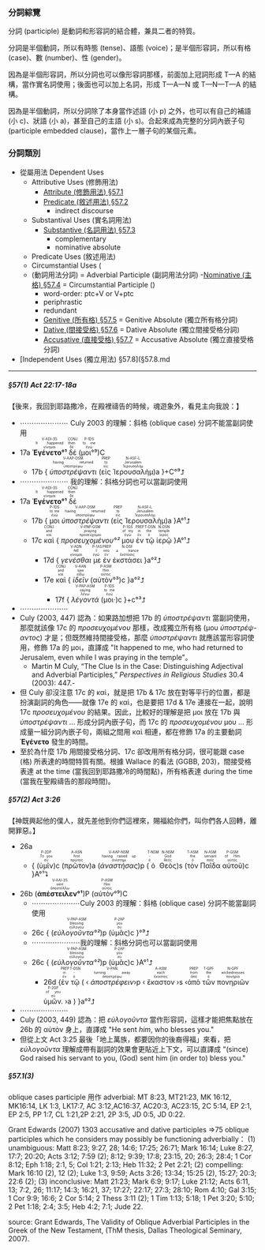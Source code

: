 ### 分詞綜覽

分詞 (participle) 是動詞和形容詞的結合體，兼具二者的特質。

分詞是半個動詞，所以有時態 (tense)、語態 (voice)；是半個形容詞，所以有格 (case)、數 (number)、性 (gender)。

因為是半個形容詞，所以分詞也可以像形容詞那樣，前面加上冠詞形成 T—A 的結構，當作實名詞使用；後面也可以加上名詞，形成 T—A—N 或 T—N—T—A 的結構。

因為是半個動詞，所以分詞除了本身當作述語 (小 p) 之外，也可以有自己的補語 (小 c)、狀語 (小 a)，甚至自己的主語 (小 s)。合起來成為完整的分詞內嵌子句 (participle embedded clause)，當作上一層子句的某個元素。



### 分詞類別
- 從屬用法 Dependent Uses
	- Attributive Uses (修飾用法)
		- [Attribute (修飾用法) §57.1](§57.1.md)
		- [Predicate (敘述用法) §57.2](§57.2.md)
			- indirect discourse
	- Substantival Uses (實名詞用法)
		- [Substantive (名詞用法) §57.3](§57.3.md)
			- complementary
			- nominative absolute
	- Predicate Uses (敘述用法)
	- Circumstantial Uses (
	- (動詞用法分詞) = Adverbial Participle (副詞用法分詞)
		-[Nominative (主格) §57.4](§57.4.md) = Circumstantial Participle ()
		- word-order: ptc+V or V+ptc
		- periphrastic
		- redundant
		- [Genitive (所有格) §57.5](§57.5.md) = Genitive Absolute (獨立所有格分詞)
		- [Dative (間接受格) §57.6](§57.6.md) = Dative Absolute (獨立間接受格分詞)
		- [Accusative (直接受格) §57.7](§57.7.md) = Accusative Absolute (獨立直接受格分詞)
- [Independent Uses (獨立用法) §57.8](§57.8.md

---

##### §57(1) Act 22:17-18a
【後來，我回到耶路撒冷，在殿裡禱告的時候，魂遊象外，看見主向我說：】
- ⋯⋯⋯⋯⋯⋯⋯ Culy 2003 的理解：斜格 (oblique case) 分詞不能當副詞使用
- <rt>17a</rt> <RUBY><ruby><ruby><strong>Ἐγένετο°¹</strong><rt>γίνομαι</rt></ruby><rt>It happened</rt></ruby><rt>V-ADI-3S</rt></RUBY> <RUBY><ruby><ruby>δέ<rt>δέ</rt></ruby><rt>then</rt></ruby><rt>CONJ</rt></RUBY> (<RUBY><ruby><ruby>μοι°⁹<rt>ἐγώ</rt></ruby><rt>to me</rt></ruby><rt>P-1DS</rt></RUBY>)C
	- <rt>17b</rt> { <RUBY><ruby><ruby><em>ὑποστρέψαντι</em><rt>ὑποστρέφω</rt></ruby><rt>having returned</rt></ruby><rt>V-AAP-DSM</rt></RUBY> (<RUBY><ruby><ruby>εἰς<rt>εἰς</rt></ruby><rt>to</rt></ruby><rt>PREP</rt></RUBY> <RUBY><ruby><ruby>Ἰερουσαλὴμ<rt>Ἱερουσαλήμ</rt></ruby><rt>Jerusalem</rt></ruby><rt>N-ASF-L</rt></RUBY>)a }+C°⁹⮥
- ⋯⋯⋯⋯⋯⋯⋯ 我的理解：斜格分詞也可以當副詞使用
- <rt>17a</rt> <RUBY><ruby><ruby><strong>Ἐγένετο°¹</strong><rt>γίνομαι</rt></ruby><rt>It happened</rt></ruby><rt>V-ADI-3S</rt></RUBY> <RUBY><ruby><ruby>δέ<rt>δέ</rt></ruby><rt>then</rt></ruby><rt>CONJ</rt></RUBY> 
	- <rt>17b</rt> { <RUBY><ruby><ruby>μοι<rt>ἐγώ</rt></ruby><rt>to me</rt></ruby><rt>P-1DS</rt></RUBY> <RUBY><ruby><ruby><em>ὑποστρέψαντι</em><rt>ὑποστρέφω</rt></ruby><rt>having returned</rt></ruby><rt>V-AAP-DSM</rt></RUBY> (<RUBY><ruby><ruby>εἰς<rt>εἰς</rt></ruby><rt>to</rt></ruby><rt>PREP</rt></RUBY> <RUBY><ruby><ruby>Ἰερουσαλὴμ<rt>Ἱερουσαλήμ</rt></ruby><rt>Jerusalem</rt></ruby><rt>N-ASF-L</rt></RUBY>)a }A°¹⮥	
	- <rt>17c</rt> <RUBY><ruby><ruby>καὶ<rt>καί</rt></ruby><rt>and</rt></ruby><rt>CONJ</rt></RUBY> { <RUBY><ruby><ruby><em>προσευχομένου°²</em><rt>προσεύχομαι</rt></ruby><rt>praying</rt></ruby><rt>V-PNP-GSM</rt></RUBY> <RUBY><ruby><ruby>μου<rt>ἐγώ</rt></ruby><rt>of my</rt></ruby><rt>P-1GS</rt></RUBY> <RUBY><ruby><ruby>ἐν<rt>ἐν</rt></ruby><rt>in</rt></ruby><rt>PREP</rt></RUBY> <RUBY><ruby><ruby>τῷ<rt>ὁ</rt></ruby><rt>the</rt></ruby><rt>T-DSN</rt></RUBY> <RUBY><ruby><ruby>ἱερῷ<rt>ἱερός</rt></ruby><rt>temple</rt></ruby><rt>N-DSN</rt></RUBY> }A°¹⮥
		- <rt>17d</rt> { <RUBY><ruby><ruby><em>γενέσθαι</em><rt>γίνομαι</rt></ruby><rt>fell</rt></ruby><rt>V-ADN</rt></RUBY> <RUBY><ruby><ruby>με<rt>ἐγώ</rt></ruby><rt>I</rt></ruby><rt>P-1AS</rt></RUBY> <RUBY><ruby><ruby>ἐν<rt>ἐν</rt></ruby><rt>into</rt></ruby><rt>PREP</rt></RUBY> <RUBY><ruby><ruby>ἐκστάσει<rt>ἔκστασις</rt></ruby><rt>a trance</rt></ruby><rt>N-DSF</rt></RUBY> }a°²⮥
		- <rt>17e</rt> <RUBY><ruby><ruby>καὶ<rt>καί</rt></ruby><rt>and</rt></ruby><rt>CONJ</rt></RUBY> { <RUBY><ruby><ruby><em>ἰδεῖν</em><rt>εἴδω</rt></ruby><rt>saw</rt></ruby><rt>V-AAN</rt></RUBY> (<RUBY><ruby><ruby>αὐτὸν°³<rt>αὐτός</rt></ruby><rt>Him</rt></ruby><rt>P-ASM</rt></RUBY>)c }a°²⮥
			- <rt>17f</rt> { <RUBY><ruby><ruby><em>λέγοντά</em><rt>λέγω</rt></ruby><rt>saying</rt></ruby><rt>V-PAP-ASM</rt></RUBY> (<RUBY><ruby><ruby>μοι·<rt>ἐγώ</rt></ruby><rt>to me</rt></ruby><rt>P-1DS</rt></RUBY>)c }+c°³⮥
- ⋯⋯⋯⋯⋯⋯⋯
- Culy (2003, 447) 認為：如果路加想把 17b 的 _ὑποστρέψαντι_ 當副詞使用，那麼就該像 17c 的 _προσευχομένου_ 那樣，改成獨立所有格 (μου _ὑποστρέψ-αντος_) 才是；但既然維持間接受格，那麼 _ὑποστρέψαντι_ 就應該當形容詞使用，修飾 17a 的 μοι，直譯成 "It happened to me, who had returned to Jerusalem, even while I was praying in the temple"。
	- Martin M Culy, “The Clue Is in the Case: Distinguishing Adjectival and Adverbial Participles,” _Perspectives in Religious Studies_ 30.4 (2003): 447.-
- 但 Culy 卻沒注意 17c 的 καὶ，就是把 17b & 17c 放在對等平行的位置，都是扮演副詞的角色——就像 17e 的 καὶ，也是要把 17d & 17e 連接在一起，說明 17c _προσευχομένου_ 的結果。因此，比較好的理解是把 μοι 放在 17b 與 _ὑποστρέψαντι_ ... 形成分詞內嵌子句，而 17c 的 _προσευχομένου_ μου ... 形成量一組分詞內嵌子句，兩組之間用 καὶ 相連，都在修飾 17a 的主要動詞 **Ἐγένετο** 發生的時間。
- 至於為什麼 17b 用間接受格分詞、17c 卻改用所有格分詞，很可能跟 case (格) 所表達的時間特質有關。根據 Wallace 的看法 (GGBB, 203)，間接受格表達 at the time (當我回到耶路撒冷的時間點)，所有格表達 during the time (當我在聖殿禱告的那段時間)。

##### §57(2) Act 3:26
【神既興起他的僕人，就先差他到你們這裡來，賜福給你們，叫你們各人回轉，離開罪惡。】
- <rt>26a</rt>
	- { (<RUBY><ruby><ruby>ὑμῖν<rt>σύ</rt></ruby><rt>To you</rt></ruby><rt>P-2DP</rt></RUBY>)c (<RUBY><ruby><ruby>πρῶτον<rt>πρῶτος</rt></ruby><rt>first</rt></ruby><rt>A-ASN</rt></RUBY>)a (<RUBY><ruby><ruby><em>ἀναστήσας</em><rt>ἀνίστημι</rt></ruby><rt>having raised up</rt></ruby><rt>V-AAP-NSM</rt></RUBY>)p (<RUBY><ruby><ruby>ὁ<rt>ὁ</rt></ruby><rt>-</rt></ruby><rt>T-NSM</rt></RUBY> <RUBY><ruby><ruby>Θεὸς<rt>θεός</rt></ruby><rt>God</rt></ruby><rt>N-NSM</rt></RUBY>)s (<RUBY><ruby><ruby>τὸν<rt>ὁ</rt></ruby><rt>the</rt></ruby><rt>T-ASM</rt></RUBY> <RUBY><ruby><ruby>Παῖδα<rt>παῖς</rt></ruby><rt>servant</rt></ruby><rt>N-ASM</rt></RUBY> <RUBY><ruby><ruby>αὐτοῦ<rt>αὐτός</rt></ruby><rt>of Him</rt></ruby><rt>P-GSM</rt></RUBY>)c }A°¹⮧
- <rt>26b</rt> (<RUBY><ruby><ruby><strong>ἀπέστειλεν°¹</strong><rt>ἀποστέλλω</rt></ruby><rt>sent</rt></ruby><rt>V-AAI-3S</rt></RUBY>)P (<RUBY><ruby><ruby>αὐτὸν°⁹<rt>αὐτός</rt></ruby><rt>Him</rt></ruby><rt>P-ASM</rt></RUBY>)C 
	- ⋯⋯⋯⋯⋯⋯⋯Culy 2003 的理解：斜格 (oblique case) 分詞不能當副詞使用
	- <rt>26c</rt> { (<RUBY><ruby><ruby><em>εὐλογοῦντα°²</em><rt>εὐλογέω</rt></ruby><rt>blessing</rt></ruby><rt>V-PAP-ASM</rt></RUBY>)p (<RUBY><ruby><ruby>ὑμᾶς<rt>σύ</rt></ruby><rt>you</rt></ruby><rt>P-2AP</rt></RUBY>)c }°⁹⮥
	- ⋯⋯⋯⋯⋯⋯⋯我的理解：斜格分詞也可以當副詞使用
	- <rt>26c</rt> { (<RUBY><ruby><ruby><em>εὐλογοῦντα°²</em><rt>εὐλογέω</rt></ruby><rt>blessing</rt></ruby><rt>V-PAP-ASM</rt></RUBY>)p (<RUBY><ruby><ruby>ὑμᾶς<rt>σύ</rt></ruby><rt>you</rt></ruby><rt>P-2AP</rt></RUBY>)c }A°¹⮥
		- <rt>26d</rt> {<RUBY><ruby><ruby>ἐν<rt>ἐν</rt></ruby><rt>in</rt></ruby><rt>PREP</rt></RUBY> <RUBY><ruby><ruby>τῷ<rt>ὁ</rt></ruby><rt>-</rt></ruby><rt>T-DSN</rt></RUBY> ( ‹ <RUBY><ruby><ruby><em>ἀποστρέφειν</em><rt>ἀποστρέφω</rt></ruby><rt>turning away</rt></ruby><rt>V-PAN</rt></RUBY>›p ‹ <RUBY><ruby><ruby>ἕκαστον<rt>ἕκαστος</rt></ruby><rt>each</rt></ruby><rt>A-ASM</rt></RUBY> ›s ‹<RUBY><ruby><ruby>ἀπὸ<rt>ἀπό</rt></ruby><rt>from</rt></ruby><rt>PREP</rt></RUBY> <RUBY><ruby><ruby>τῶν<rt>ὁ</rt></ruby><rt>the</rt></ruby><rt>T-GPF</rt></RUBY> <RUBY><ruby><ruby>πονηριῶν<rt>πονηρία</rt></ruby><rt>wickednesses</rt></ruby><rt>N-GPF</rt></RUBY> <RUBY><ruby><ruby>ὑμῶν.<rt>σύ</rt></ruby><rt>of you</rt></ruby><rt>P-2GP</rt></RUBY> ›a ) }a°²⮥
- ⋯⋯⋯⋯⋯⋯⋯
- Culy (2003, 449) 認為：把 <em>εὐλογοῦντα</em> 當作形容詞，這樣才能把焦點放在 26b 的 αὐτὸν 身上，直譯成 "He sent *him*, who blesses you."
- 但從上文 Act 3:25 最後「地上萬族，都要因你的後裔得福」來看，把 <em>εὐλογοῦντα</em> 理解成帶有副詞的效果會更貼近上下文，可以直譯成 "(since) God raised his servant to you, (God) sent him (in order to) bless you."

##### §57.1(3)
oblique cases participle 用作 adverbial:
MT 8:23, MT21:23, MK 16:12, MK16:14, LK 1:3, LK17:7, AC 3:12,AC16:37, AC20:3, AC23:15, 2C 5:14, EP 2:1, EP 2:5, PP 1:7, CL 1:21,2P 2:21, 2P 3:5, JD 0:5, JD 0:22.

Grant Edwards (2007)
1303 accusative and dative participles ⇒75 oblique participles which he considers may possibly be functioning adverbially：
(1) unambiguous: Matt 8:23; 9:27, 28; 14:6; 17:25; 26:71; Mark 16:14; Luke 8:27, 17:7; 20:20; Acts 3:12; 7:59 (2); 8:12; 9:39; 17:8; 23:15, 20; 26:3; 28:4; 1 Cor 8:12; Eph 1:18; 2:1, 5; Col 1:21; 2:13; Heb 11:32; 2 Pet 2:21; 
(2) compelling: Mark 16:10 (2), 12 (2); Luke 1:3, 9:59; Acts 3:26; 13:34; 15:25 (2), 15:27; 20:3; 22:6 (2); 
(3) inconclusive: Matt 21:23; Mark 6:9; 9:17; Luke 21:12; Acts 6:11, 13; 7:2, 26; 11:17; 14:3; 16:21, 37; 17:27; 22:17; 27:3; 28:10; Rom 4:10; Gal 3:15; 1 Cor 9:9; 16:6; 2 Cor 5:14; 2 Thess 3:11 (2); 1 Tim 1:13; 5:18; 1 Pet 3:20; 5:10; 2 Pet 1:18; 2:4; 3:5; Heb 4:2; 7:1; Jude 22.

source: Grant Edwards, The Validity of Oblique Adverbial Participles in the Greek of the New Testament, (ThM thesis, Dallas Theological Seminary, 2007). 

